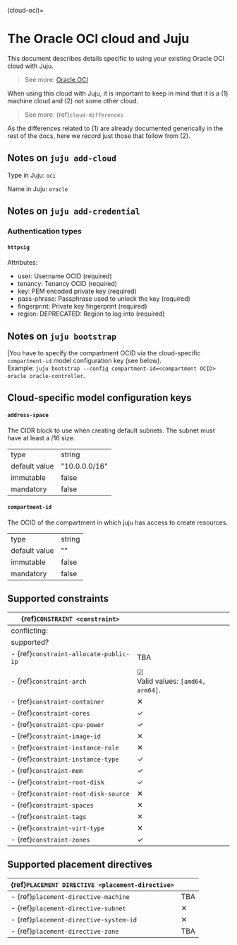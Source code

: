 (cloud-oci)=
# The Oracle OCI cloud and Juju

This document describes details specific to using your existing Oracle OCI cloud with Juju. 

> See more: [Oracle OCI](https://docs.oracle.com/en-us/iaas/Content/home.htm) 

When using this cloud with Juju, it is important to keep in mind that it is a (1) machine cloud and (2) not some other cloud.

> See more: {ref}`cloud-differences`

As the differences related to (1) are already documented generically in the rest of the docs, here we record just those that follow from (2).


## Notes on `juju add-cloud`

Type in Juju: `oci`

Name in Juju: `oracle`

## Notes on `juju add-credential`


### Authentication types


#### `httpsig`
Attributes:
- user: Username OCID (required)
- tenancy: Tenancy OCID (required)
- key: PEM encoded private key (required)
- pass-phrase: Passphrase used to unlock the key (required)
- fingerprint: Private key fingerprint (required)
- region: DEPRECATED: Region to log into (required)

## Notes on `juju bootstrap`

|You have to specify the compartment OCID via the cloud-specific `compartment-id` model configuration key (see below). <br> Example: `juju bootstrap --config compartment-id=<compartment OCID> oracle oracle-controller`.

## Cloud-specific model configuration keys

#### `address-space`
The CIDR block to use when creating default subnets. The subnet must have at least a /16 size.

| | |
|-|-|
| type | string |
| default value | "10.0.0.0/16" |
| immutable | false |
| mandatory | false |

#### `compartment-id`
The OCID of the compartment in which juju has access to create resources.

| | |
|-|-|
| type | string |
| default value | "" |
| immutable | false |
| mandatory | false |


## Supported constraints

| {ref}`CONSTRAINT <constraint>`         |                                               |
|----------------------------------------|-----------------------------------------------|
| conflicting:                           |                                               |
| supported?                             |                                               |
| - {ref}`constraint-allocate-public-ip` | TBA                                           |
| - {ref}`constraint-arch`               | &#x2611; <br> Valid values: `[amd64, arm64]`. |
| - {ref}`constraint-container`          | &#10005;                                      |
| - {ref}`constraint-cores`              | &#10003;                                      |
| - {ref}`constraint-cpu-power`          | &#10003;                                      |
| - {ref}`constraint-image-id`           | &#10005;                                      |
| - {ref}`constraint-instance-role`      | &#10005;                                      |
| - {ref}`constraint-instance-type`      | &#10003;                                      |
| - {ref}`constraint-mem`                | &#10003;                                      |
| - {ref}`constraint-root-disk`          | &#10003;                                      |
| - {ref}`constraint-root-disk-source`   | &#10005;                                      |
| - {ref}`constraint-spaces`             | &#10005;                                      |
| - {ref}`constraint-tags`               | &#10005;                                      |
| - {ref}`constraint-virt-type`          | &#10005;                                      |
| - {ref}`constraint-zones`              | &#10003;                                      |


## Supported placement directives

| {ref}`PLACEMENT DIRECTIVE <placement-directive>` |          |
|--------------------------------------------------|----------|
| - {ref}`placement-directive-machine`               | TBA      |
| - {ref}`placement-directive-subnet`                | &#10005; |
| - {ref}`placement-directive-system-id`             | &#10005; |
| - {ref}`placement-directive-zone`                  | TBA      |
